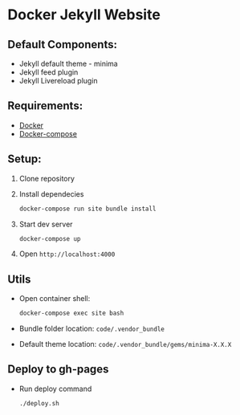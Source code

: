 # Docker Jekyll Website

## Default Components:
- Jekyll default theme - minima
- Jekyll feed plugin
- Jekyll Livereload plugin

## Requirements:

- [Docker](https://docs.docker.com/engine/installation/)
- [Docker-compose](https://docs.docker.com/compose/install/)


## Setup:
1. Clone repository 

2. Install dependecies
    ```bash
    docker-compose run site bundle install
    ```
    
3. Start dev server
    ```bash
    docker-compose up
    ```

4. Open `http://localhost:4000`



## Utils

- Open container shell:
    ```bash
    docker-compose exec site bash
    ```
    
- Bundle folder location: `code/.vendor_bundle`

- Default theme location: `code/.vendor_bundle/gems/minima-X.X.X`

## Deploy to gh-pages

- Run deploy command
    ```bash
    ./deploy.sh
    ```
